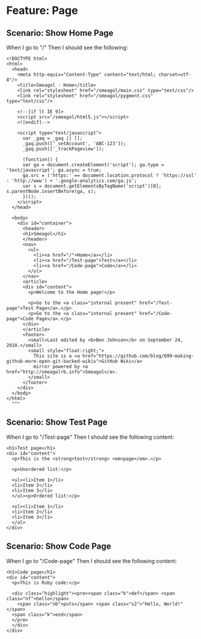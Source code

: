 # Feature: Page

## Scenario: Show Home Page

When I go to "/"
Then I should see the following:

    <!DOCTYPE html>
    <html>
      <head>
        <meta http-equiv="Content-Type" content="text/html; charset=utf-8"/>
        <title>Smeagol - Home</title>
        <link rel="stylesheet" href="/smeagol/main.css" type="text/css"/>
        <link rel="stylesheet" href="/smeagol/pygment.css" type="text/css"/>

        <!--[if lt IE 9]>
        <script src="/smeagol/html5.js"></script>
        <![endif]-->

        <script type="text/javascript">
          var _gaq = _gaq || [];
          _gaq.push(['_setAccount', 'ABC-123']);
          _gaq.push(['_trackPageview']);

          (function() {
          var ga = document.createElement('script'); ga.type = 'text/javascript'; ga.async = true;
          ga.src = ('https:' == document.location.protocol ? 'https://ssl' : 'http://www') + '.google-analytics.com/ga.js';
          var s = document.getElementsByTagName('script')[0]; s.parentNode.insertBefore(ga, s);
          })();
        </script>
      </head>
    
      <body>
        <div id="container">
          <header>
          <h1>Smeagol</h1>
          </header>
          <nav>
            <ul>
              <li><a href="/">Home</a></li>
              <li><a href="/Test-page">Test</a></li>
              <li><a href="/Code-page">Code</a></li>
            </ul>
          </nav>
          <article>
          <div id="content">
            <p>Welcome to the Home page!</p>
    
            <p>Go to the <a class="internal present" href="/Test-page">Test Page</a>.</p>
            <p>Go to the <a class="internal present" href="/Code-page">Code Page</a>.</p>
          </div>
          </article>
          <footer>
            <small>Last edited by <b>Ben Johnson</b> on September 24, 2010.</small>
            <small style="float:right;">
              This site is a <a href="https://github.com/blog/699-making-github-more-open-git-backed-wikis">GitHub Wiki</a>
              mirror powered by <a href="http://smeagolrb.info">Smeagol</a>.
            </small>
          </footer>
        </div>
      </body>
    </html>
      """

## Scenario: Show Test Page

When I go to "/Test-page"
Then I should see the following content:

    <h1>Test page</h1>
    <div id="content">
      <p>This is the <strong>test</strong> <em>page</em>.</p>
    
      <p>Unordered list:</p>
    
      <ul><li>Item 1</li>
      <li>Item 2</li>
      <li>Item 3</li>
      </ul><p>Ordered list:</p>
    
      <ol><li>Item 1</li>
      <li>Item 2</li>
      <li>Item 3</li>
      </ol>
    </div>

## Scenario: Show Code Page

When I go to "/Code-page"
Then I should see the following content:

    <h1>Code page</h1>
    <div id="content">
      <p>This is Ruby code:</p>
    
      <div class="highlight"><pre><span class="k">def</span> <span class="nf">hello</span>
        <span class="nb">puts</span> <span class="s2">"Hello, World!"</span>
      <span class="k">end</span>
      </pre>
      </div>
    </div>

